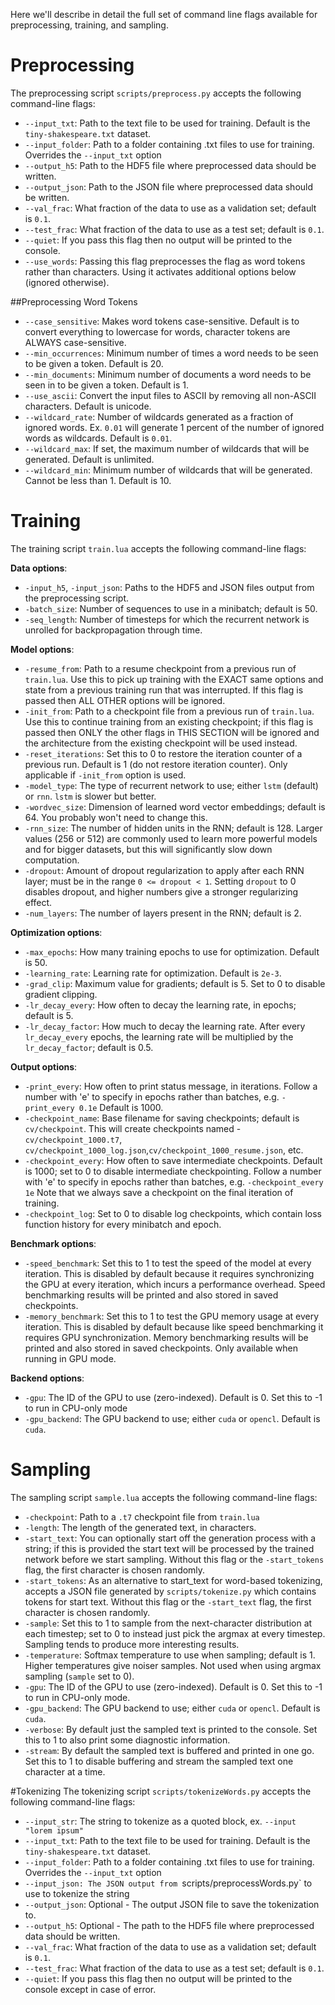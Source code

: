 Here we'll describe in detail the full set of command line flags available for preprocessing, training, and sampling.

# Preprocessing
The preprocessing script `scripts/preprocess.py` accepts the following command-line flags:
- `--input_txt`: Path to the text file to be used for training. Default is the `tiny-shakespeare.txt` dataset.
- `--input_folder`: Path to a folder containing .txt files to use for training. Overrides the `--input_txt` option
- `--output_h5`: Path to the HDF5 file where preprocessed data should be written.
- `--output_json`: Path to the JSON file where preprocessed data should be written.
- `--val_frac`: What fraction of the data to use as a validation set; default is `0.1`.
- `--test_frac`: What fraction of the data to use as a test set; default is `0.1`.
- `--quiet`: If you pass this flag then no output will be printed to the console.
- `--use_words`: Passing this flag preprocesses the flag as word tokens rather than characters. Using it activates additional options below (ignored otherwise).

##Preprocessing Word Tokens
- `--case_sensitive`: Makes word tokens case-sensitive. Default is to convert everything to lowercase for words, character tokens are ALWAYS case-sensitive.
- `--min_occurrences`: Minimum number of times a word needs to be seen to be given a token. Default is 20.
- `--min_documents`: Minimum number of documents a word needs to be seen in to be given a token. Default is 1.
- `--use_ascii`: Convert the input files to ASCII by removing all non-ASCII characters. Default is unicode.
- `--wildcard_rate`: Number of wildcards generated as a fraction of ignored words. Ex. `0.01` will generate 1 percent of the number of ignored words as wildcards. Default is `0.01`.
- `--wildcard_max`: If set, the maximum number of wildcards that will be generated. Default is unlimited.
- `--wildcard_min`: Minimum number of wildcards that will be generated. Cannot be less than 1. Default is 10.

# Training
The training script `train.lua` accepts the following command-line flags:

**Data options**:
- `-input_h5`, `-input_json`: Paths to the HDF5 and JSON files output from the preprocessing script.
- `-batch_size`: Number of sequences to use in a minibatch; default is 50.
- `-seq_length`: Number of timesteps for which the recurrent network is unrolled for backpropagation through time.

**Model options**:
- `-resume_from`: Path to a resume checkpoint from a previous run of `train.lua`. Use this to pick up training with the EXACT same options and state from a previous training run that was interrupted. If this flag is passed then ALL OTHER options will be ignored.
- `-init_from`: Path to a checkpoint file from a previous run of `train.lua`. Use this to continue training from an existing checkpoint; if this flag is passed then ONLY the other flags in THIS SECTION will be ignored and the architecture from the existing checkpoint will be used instead.
- `-reset_iterations`: Set this to 0 to restore the iteration counter of a previous run. Default is 1 (do not restore iteration counter). Only applicable if `-init_from` option is used.
- `-model_type`: The type of recurrent network to use; either `lstm` (default) or `rnn`. `lstm` is slower but better.
- `-wordvec_size`: Dimension of learned word vector embeddings; default is 64. You probably won't need to change this.
- `-rnn_size`: The number of hidden units in the RNN; default is 128. Larger values (256 or 512) are commonly used to learn more powerful models and for bigger datasets, but this will significantly slow down computation.
- `-dropout`: Amount of dropout regularization to apply after each RNN layer; must be in the range `0 <= dropout < 1`. Setting `dropout` to 0 disables dropout, and higher numbers give a stronger regularizing effect.
- `-num_layers`: The number of layers present in the RNN; default is 2.

**Optimization options**:
- `-max_epochs`: How many training epochs to use for optimization. Default is 50.
- `-learning_rate`: Learning rate for optimization. Default is `2e-3`.
- `-grad_clip`: Maximum value for gradients; default is 5. Set to 0 to disable gradient clipping.
- `-lr_decay_every`: How often to decay the learning rate, in epochs; default is 5.
- `-lr_decay_factor`: How much to decay the learning rate. After every `lr_decay_every` epochs, the learning rate will be multiplied by the `lr_decay_factor`; default is 0.5.

**Output options**:
- `-print_every`: How often to print status message, in iterations. Follow a number with 'e' to specify in epochs rather than batches, e.g. `-print_every 0.1e` Default is 1000.
- `-checkpoint_name`: Base filename for saving checkpoints; default is `cv/checkpoint`. This will create checkpoints named - `cv/checkpoint_1000.t7`, `cv/checkpoint_1000_log.json`,`cv/checkpoint_1000_resume.json`, etc.
- `-checkpoint_every`: How often to save intermediate checkpoints. Default is 1000; set to 0 to disable intermediate checkpointing. Follow a number with 'e' to specify in epochs rather than batches, e.g. `-checkpoint_every 1e` Note that we always save a checkpoint on the final iteration of training.
- `-checkpoint_log`: Set to 0 to disable log checkpoints, which contain loss function history for every minibatch and epoch.

**Benchmark options**:
- `-speed_benchmark`: Set this to 1 to test the speed of the model at every iteration. This is disabled by default because it requires synchronizing the GPU at every iteration, which incurs a performance overhead. Speed benchmarking results will be printed and also stored in saved checkpoints.
- `-memory_benchmark`: Set this to 1 to test the GPU memory usage at every iteration. This is disabled by default because like speed benchmarking it requires GPU synchronization. Memory benchmarking results will be printed and also stored in saved checkpoints. Only available when running in GPU mode.

**Backend options**:
- `-gpu`: The ID of the GPU to use (zero-indexed). Default is 0. Set this to -1 to run in CPU-only mode
- `-gpu_backend`: The GPU backend to use; either `cuda` or `opencl`. Default is `cuda`.

# Sampling
The sampling script `sample.lua` accepts the following command-line flags:
- `-checkpoint`: Path to a `.t7` checkpoint file from `train.lua`
- `-length`: The length of the generated text, in characters.
- `-start_text`: You can optionally start off the generation process with a string; if this is provided the start text will be processed by the trained network before we start sampling. Without this flag or the `-start_tokens` flag, the first character is chosen randomly.
- `-start_tokens`: As an alternative to start_text for word-based tokenizing, accepts a JSON file generated by `scripts/tokenize.py` which contains tokens for start text. Without this flag or the `-start_text` flag, the first character is chosen randomly.
- `-sample`: Set this to 1 to sample from the next-character distribution at each timestep; set to 0 to instead just pick the argmax at every timestep. Sampling tends to produce more interesting results.
- `-temperature`: Softmax temperature to use when sampling; default is 1. Higher temperatures give noiser samples. Not used when using argmax sampling (`sample` set to 0).
- `-gpu`: The ID of the GPU to use (zero-indexed). Default is 0. Set this to -1 to run in CPU-only mode.
- `-gpu_backend`: The GPU backend to use; either `cuda` or `opencl`. Default is `cuda`.
- `-verbose`: By default just the sampled text is printed to the console. Set this to 1 to also print some diagnostic information.
- `-stream`: By default the sampled text is buffered and printed in one go. Set this to 1 to disable buffering and stream the sampled text one character at a time.

#Tokenizing
The tokenizing script `scripts/tokenizeWords.py` accepts the following command-line flags:
- `--input_str`: The string to tokenize as a quoted block, ex. `--input "lorem ipsum"`
- `--input_txt`: Path to the text file to be used for training. Default is the `tiny-shakespeare.txt` dataset.
- `--input_folder`: Path to a folder containing .txt files to use for training. Overrides the `--input_txt` option
- `--input_json: The JSON output from `scripts/preprocessWords.py` to use to tokenize the string
- `--output_json`: Optional - The output JSON file to save the tokenization to.
- `--output_h5`: Optional - The path to the HDF5 file where preprocessed data should be written.
- `--val_frac`: What fraction of the data to use as a validation set; default is `0.1`.
- `--test_frac`: What fraction of the data to use as a test set; default is `0.1`.
- `--quiet`: If you pass this flag then no output will be printed to the console except in case of error.
